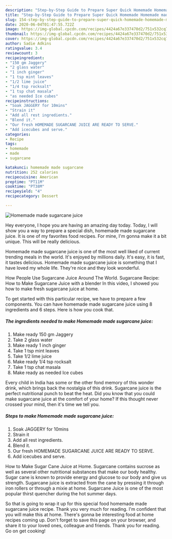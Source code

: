 ```yaml
---
description: "Step-by-Step Guide to Prepare Super Quick Homemade Homemade made sugarcane juice"
title: "Step-by-Step Guide to Prepare Super Quick Homemade Homemade made sugarcane juice"
slug: 154-step-by-step-guide-to-prepare-super-quick-homemade-homemade-made-sugarcane-juice
date: 2020-06-04T01:47:55.722Z
image: https://img-global.cpcdn.com/recipes/4424a67e337470d2/751x532cq70/homemade-made-sugarcane-juice-recipe-main-photo.jpg
thumbnail: https://img-global.cpcdn.com/recipes/4424a67e337470d2/751x532cq70/homemade-made-sugarcane-juice-recipe-main-photo.jpg
cover: https://img-global.cpcdn.com/recipes/4424a67e337470d2/751x532cq70/homemade-made-sugarcane-juice-recipe-main-photo.jpg
author: Sadie Adkins
ratingvalue: 3.4
reviewcount: 3
recipeingredient:
- "150 gm Jaggery"
- "2 glass water"
- "1 inch ginger"
- "1 tsp mint leaves"
- "1/2 lime juice"
- "1/4 tsp rocksalt"
- "1 tsp chat masala"
- "as needed Ice cubes"
recipeinstructions:
- "Soak JAGGERY for 10mins"
- "Strain it"
- "Add all rest ingredients."
- "Blend it."
- "Our fresh HOMEMADE SUGARCANE JUICE ARE READY TO SERVE."
- "Add icecubes and serve."
categories:
- Recipe
tags:
- homemade
- made
- sugarcane

katakunci: homemade made sugarcane 
nutrition: 252 calories
recipecuisine: American
preptime: "PT11M"
cooktime: "PT38M"
recipeyield: "4"
recipecategory: Dessert

---
```



![Homemade made sugarcane juice](https://img-global.cpcdn.com/recipes/4424a67e337470d2/751x532cq70/homemade-made-sugarcane-juice-recipe-main-photo.jpg)

Hey everyone, I hope you are having an amazing day today. Today, I will show you a way to prepare a special dish, homemade made sugarcane juice. It is one of my favorites food recipes. For mine, I'm gonna make it a bit unique. This will be really delicious.

Homemade made sugarcane juice is one of the most well liked of current trending meals in the world. It's enjoyed by millions daily. It's easy, it is fast, it tastes delicious. Homemade made sugarcane juice is something that I have loved my whole life. They're nice and they look wonderful.

How People Use Sugarcane Juice Around The World. Sugarcane Recipe: How to Make Sugarcane Juice with a blender In this video, I showed you how to make fresh sugarcane juice at home.


To get started with this particular recipe, we have to prepare a few components. You can have homemade made sugarcane juice using 8 ingredients and 6 steps. Here is how you cook that.

<!--inarticleads1-->

##### The ingredients needed to make Homemade made sugarcane juice:

1. Make ready 150 gm Jaggery
1. Take 2 glass water
1. Make ready 1 inch ginger
1. Take 1 tsp mint leaves
1. Take 1/2 lime juice
1. Make ready 1/4 tsp rocksalt
1. Take 1 tsp chat masala
1. Make ready as needed Ice cubes


Every child in India has some or the other fond memory of this wonder drink, which brings back the nostalgia of this drink. Sugarcane juice is the perfect nutritional punch to beat the heat. Did you know that you could make sugarcane juice at the comfort of your home? If this thought never crossed your mind, then it&#39;s time we tell you. 

<!--inarticleads2-->

##### Steps to make Homemade made sugarcane juice:

1. Soak JAGGERY for 10mins
1. Strain it
1. Add all rest ingredients.
1. Blend it.
1. Our fresh HOMEMADE SUGARCANE JUICE ARE READY TO SERVE.
1. Add icecubes and serve.


How to Make Sugar Cane Juice at Home. Sugarcane contains sucrose as well as several other nutritional substances that make our body healthy. Sugar cane is known to provide energy and glucose to our body and give us strength. Sugarcane juice is extracted from the cane by pressing it through iron rollers or through a mixie at home. Sugarcane Juice is one of the most popular thirst quencher during the hot summer days. 

So that is going to wrap it up for this special food homemade made sugarcane juice recipe. Thank you very much for reading. I'm confident that you will make this at home. There's gonna be interesting food at home recipes coming up. Don't forget to save this page on your browser, and share it to your loved ones, colleague and friends. Thank you for reading. Go on get cooking!
